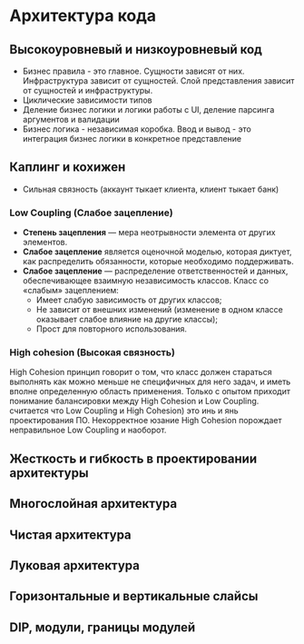 # Архитектура кода

## Высокоуровневый и низкоуровневый код

- Бизнес правила - это главное. Сущности зависят от них. Инфраструктура зависит от сущностей. Слой представления зависит от сущностей и инфраструктуры.
- Циклические зависимости типов
- Деление бизнес логики и логики работы с UI, деление парсинга аргументов и валидации
- Бизнес логика - независимая коробка. Ввод и вывод - это интеграция бизнес логики в конкретное представление

## Каплинг и кохижен

- Сильная связность (аккаунт тыкает клиента, клиент тыкает банк)

### Low Coupling (Слабое зацепление)

- **Степень зацепления** — мера неотрывности элемента от других элементов.
- **Слабое зацепление** является оценочной моделью, которая диктует, как распределить обязанности, которые необходимо поддерживать.
- **Слабое зацепление** — распределение ответственностей и данных, обеспечивающее взаимную независимость классов. Класс со «слабым» зацеплением:
  - Имеет слабую зависимость от других классов;
  - Не зависит от внешних изменений (изменение в одном классе оказывает слабое влияние на другие классы);
  - Прост для повторного использования.

### High cohesion (Высокая связность)

High Cohesion принцип говорит о том, что класс должен стараться выполнять как можно меньше не специфичных для него задач, и иметь вполне определенную область применения. Только с опытом приходит понимание балансировки между High Cohesion и Low Coupling. считается что Low Coupling и High Cohesion) это инь и янь проектирования ПО. Некорректное юзание High Cohesion порождает неправильное Low Coupling и наоборот.

## Жесткость и гибкость в проектировании архитектуры

## Многослойная архитектура

## Чистая архитектура

## Луковая архитектура

## Горизонтальные и вертикальные слайсы

## DIP, модули, границы модулей
